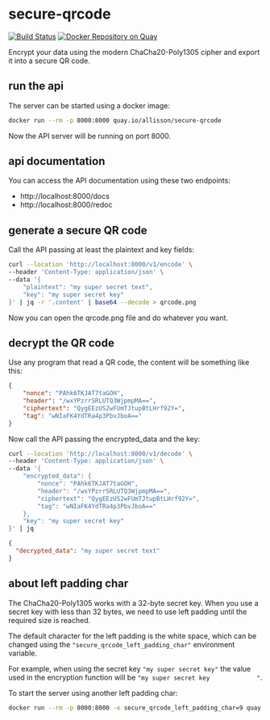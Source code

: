 # secure-qrcode
[![Build Status](https://github.com/allisson/secure-qrcode/workflows/build/badge.svg)](https://github.com/allisson/secure-qrcode/actions)
[![Docker Repository on Quay](https://quay.io/repository/allisson/secure-qrcode/status "Docker Repository on Quay")](https://quay.io/repository/allisson/secure-qrcode)

Encrypt your data using the modern ChaCha20-Poly1305 cipher and export it into a secure QR code.

## run the api

The server can be started using a docker image:

```bash
docker run --rm -p 8000:8000 quay.io/allisson/secure-qrcode
```

Now the API server will be running on port 8000.

## api documentation

You can access the API documentation using these two endpoints:
- http://localhost:8000/docs
- http://localhost:8000/redoc

## generate a secure QR code

Call the API passing at least the plaintext and key fields:

```bash
curl --location 'http://localhost:8000/v1/encode' \
--header 'Content-Type: application/json' \
--data '{
    "plaintext": "my super secret text",
    "key": "my super secret key"
}' | jq -r '.content' | base64 --decode > qrcode.png
```

Now you can open the qrcode.png file and do whatever you want.

## decrypt the QR code

Use any program that read a QR code, the content will be something like this:

```json
{
    "nonce": "PAhk6TKJAT7taGOH",
    "header": "/wxYPzrrSRLUTQ3WjpmpMA==",
    "ciphertext": "QygEEzUS2wFUmTJtupBtLHrf92Y=",
    "tag": "wNIaFK4YdTRa4p3PbvJboA=="
}
```

Now call the API passing the encrypted_data and the key:

```bash
curl --location 'http://localhost:8000/v1/decode' \
--header 'Content-Type: application/json' \
--data '{
    "encrypted_data": {
        "nonce": "PAhk6TKJAT7taGOH",
        "header": "/wxYPzrrSRLUTQ3WjpmpMA==",
        "ciphertext": "QygEEzUS2wFUmTJtupBtLHrf92Y=",
        "tag": "wNIaFK4YdTRa4p3PbvJboA=="
    },
    "key": "my super secret key"
}' | jq
```

```json
{
  "decrypted_data": "my super secret text"
}
```

## about left padding char

The ChaCha20-Poly1305 works with a 32-byte secret key. When you use a secret key with less than 32 bytes, we need to use left padding until the required size is reached.

The default character for the left padding is the white space, which can be changed using the `"secure_qrcode_left_padding_char"` environment variable.

For example, when using the secret key `"my super secret key"`  the value used in the encryption function will be `"my super secret key             "`.

To start the server using another left padding char:

```bash
docker run --rm -p 8000:8000 -e secure_qrcode_left_padding_char=9 quay.io/allisson/secure-qrcode
```

